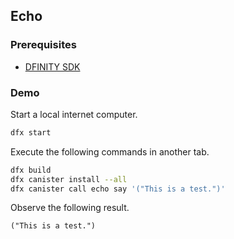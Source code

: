 ## Echo

### Prerequisites

- [DFINITY SDK](https://sdk.dfinity.org)

### Demo

Start a local internet computer.

```bash
dfx start
```

Execute the following commands in another tab.

```bash
dfx build
dfx canister install --all
dfx canister call echo say '("This is a test.")'
```

Observe the following result.

```
("This is a test.")
```
